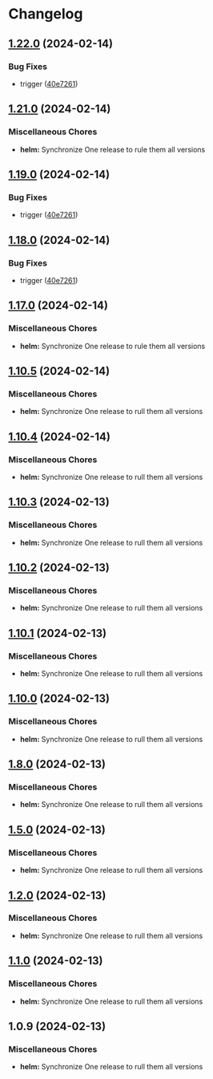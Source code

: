 # Changelog

## [1.22.0](https://github.com/bhuism/nextjstryout2/compare/helm-v1.21.0...helm-v1.22.0) (2024-02-14)

### Bug Fixes

- trigger ([40e7261](https://github.com/bhuism/nextjstryout2/commit/40e726123762390f92d869960ec61b4274f1e409))

## [1.21.0](https://github.com/bhuism/nextjstryout2/compare/helm-v1.19.0...helm-v1.21.0) (2024-02-14)

### Miscellaneous Chores

- **helm:** Synchronize One release to rule them all versions

## [1.19.0](https://github.com/bhuism/nextjstryout2/compare/helm-v1.18.0...helm-v1.19.0) (2024-02-14)

### Bug Fixes

- trigger ([40e7261](https://github.com/bhuism/nextjstryout2/commit/40e726123762390f92d869960ec61b4274f1e409))

## [1.18.0](https://github.com/bhuism/nextjstryout2/compare/helm-v1.17.0...helm-v1.18.0) (2024-02-14)

### Bug Fixes

- trigger ([40e7261](https://github.com/bhuism/nextjstryout2/commit/40e726123762390f92d869960ec61b4274f1e409))

## [1.17.0](https://github.com/bhuism/nextjstryout2/compare/helm-v1.10.5...helm-v1.17.0) (2024-02-14)

### Miscellaneous Chores

- **helm:** Synchronize One release to rule them all versions

## [1.10.5](https://github.com/bhuism/nextjstryout2/compare/helm-v1.10.4...helm-v1.10.5) (2024-02-14)

### Miscellaneous Chores

- **helm:** Synchronize One release to rull them all versions

## [1.10.4](https://github.com/bhuism/nextjstryout2/compare/helm-v1.10.3...helm-v1.10.4) (2024-02-14)

### Miscellaneous Chores

- **helm:** Synchronize One release to rull them all versions

## [1.10.3](https://github.com/bhuism/nextjstryout2/compare/helm-v1.10.2...helm-v1.10.3) (2024-02-13)

### Miscellaneous Chores

- **helm:** Synchronize One release to rull them all versions

## [1.10.2](https://github.com/bhuism/nextjstryout2/compare/helm-v1.10.1...helm-v1.10.2) (2024-02-13)

### Miscellaneous Chores

- **helm:** Synchronize One release to rull them all versions

## [1.10.1](https://github.com/bhuism/nextjstryout2/compare/helm-v1.10.0...helm-v1.10.1) (2024-02-13)

### Miscellaneous Chores

- **helm:** Synchronize One release to rull them all versions

## [1.10.0](https://github.com/bhuism/nextjstryout2/compare/helm-v1.8.0...helm-v1.10.0) (2024-02-13)

### Miscellaneous Chores

- **helm:** Synchronize One release to rull them all versions

## [1.8.0](https://github.com/bhuism/nextjstryout2/compare/helm-v1.5.0...helm-v1.8.0) (2024-02-13)

### Miscellaneous Chores

- **helm:** Synchronize One release to rull them all versions

## [1.5.0](https://github.com/bhuism/nextjstryout2/compare/helm-v1.4.0...helm-v1.5.0) (2024-02-13)

### Miscellaneous Chores

- **helm:** Synchronize One release to rull them all versions

## [1.2.0](https://github.com/bhuism/nextjstryout2/compare/helm-v1.1.0...helm-v1.2.0) (2024-02-13)

### Miscellaneous Chores

- **helm:** Synchronize One release to rull them all versions

## [1.1.0](https://github.com/bhuism/nextjstryout2/compare/helm-v1.0.9...helm-v1.1.0) (2024-02-13)

### Miscellaneous Chores

- **helm:** Synchronize One release to rull them all versions

## 1.0.9 (2024-02-13)

### Miscellaneous Chores

- **helm:** Synchronize One release to rull them all versions
